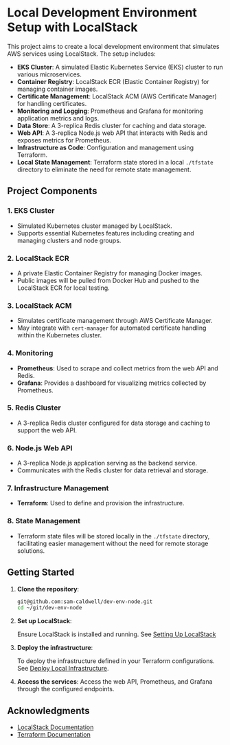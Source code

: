 # Local Development Environment Setup with LocalStack

This project aims to create a local development environment that simulates AWS services using LocalStack. 
The setup includes:

- **EKS Cluster**: A simulated Elastic Kubernetes Service (EKS) cluster to run various microservices.
- **Container Registry**: LocalStack ECR (Elastic Container Registry) for managing container images.
- **Certificate Management**: LocalStack ACM (AWS Certificate Manager) for handling certificates.
- **Monitoring and Logging**: Prometheus and Grafana for monitoring application metrics and logs.
- **Data Store**: A 3-replica Redis cluster for caching and data storage.
- **Web API**: A 3-replica Node.js web API that interacts with Redis and exposes metrics for Prometheus.
- **Infrastructure as Code**: Configuration and management using Terraform.
- **Local State Management**: Terraform state stored in a local `./tfstate` directory to eliminate the need for 
  remote state management.

## Project Components

### 1. EKS Cluster
- Simulated Kubernetes cluster managed by LocalStack.
- Supports essential Kubernetes features including creating and managing clusters and node groups.

### 2. LocalStack ECR
- A private Elastic Container Registry for managing Docker images.
- Public images will be pulled from Docker Hub and pushed to the LocalStack ECR for local testing.

### 3. LocalStack ACM
- Simulates certificate management through AWS Certificate Manager.
- May integrate with `cert-manager` for automated certificate handling within the Kubernetes cluster.

### 4. Monitoring
- **Prometheus**: Used to scrape and collect metrics from the web API and Redis.
- **Grafana**: Provides a dashboard for visualizing metrics collected by Prometheus.

### 5. Redis Cluster
- A 3-replica Redis cluster configured for data storage and caching to support the web API.

### 6. Node.js Web API
- A 3-replica Node.js application serving as the backend service.
- Communicates with the Redis cluster for data retrieval and storage.

### 7. Infrastructure Management
- **Terraform**: Used to define and provision the infrastructure.

### 8. State Management
- Terraform state files will be stored locally in the `./tfstate` directory, facilitating easier management without 
  the need for remote storage solutions.

## Getting Started

1. **Clone the repository**:
    ```bash
    git@github.com:sam-caldwell/dev-env-node.git
    cd ~/git/dev-env-node
    ```

2. **Set up LocalStack**:

   Ensure LocalStack is installed and running.  See [Setting Up LocalStack](./docs/setup-localstack.md)

3. **Deploy the infrastructure**:

   To deploy the infrastructure defined in your Terraform configurations.  
   See [Deploy Local Infrastructure](./docs/deploy-localstack-terraform.md).

4. **Access the services**:
   Access the web API, Prometheus, and Grafana through the configured endpoints.

## Acknowledgments
- [LocalStack Documentation](https://docs.localstack.cloud/user-guide/)
- [Terraform Documentation](https://www.terraform.io/docs)
